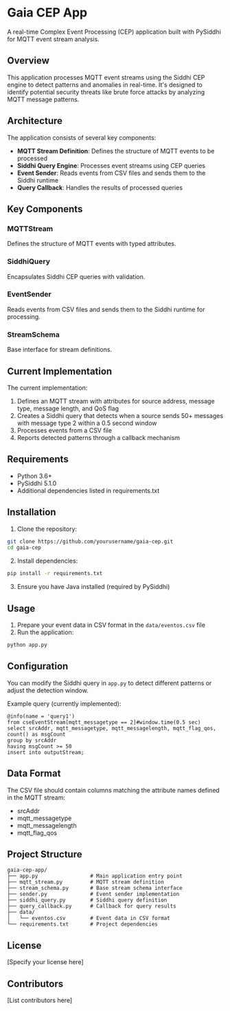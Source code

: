 # Gaia CEP App

A real-time Complex Event Processing (CEP) application built with PySiddhi for MQTT event stream analysis.

## Overview

This application processes MQTT event streams using the Siddhi CEP engine to detect patterns and anomalies in real-time. It's designed to identify potential security threats like brute force attacks by analyzing MQTT message patterns.

## Architecture

The application consists of several key components:

- **MQTT Stream Definition**: Defines the structure of MQTT events to be processed
- **Siddhi Query Engine**: Processes event streams using CEP queries
- **Event Sender**: Reads events from CSV files and sends them to the Siddhi runtime
- **Query Callback**: Handles the results of processed queries

## Key Components

### MQTTStream

Defines the structure of MQTT events with typed attributes.

### SiddhiQuery

Encapsulates Siddhi CEP queries with validation.

### EventSender

Reads events from CSV files and sends them to the Siddhi runtime for processing.

### StreamSchema

Base interface for stream definitions.

## Current Implementation

The current implementation:

1. Defines an MQTT stream with attributes for source address, message type, message length, and QoS flag
2. Creates a Siddhi query that detects when a source sends 50+ messages with message type 2 within a 0.5 second window
3. Processes events from a CSV file
4. Reports detected patterns through a callback mechanism

## Requirements

- Python 3.6+
- PySiddhi 5.1.0
- Additional dependencies listed in requirements.txt

## Installation

1. Clone the repository:
```bash
git clone https://github.com/yourusername/gaia-cep.git
cd gaia-cep
```

2. Install dependencies:
```bash
pip install -r requirements.txt
```

3. Ensure you have Java installed (required by PySiddhi)

## Usage

1. Prepare your event data in CSV format in the `data/eventos.csv` file
2. Run the application:
```bash
python app.py
```

## Configuration

You can modify the Siddhi query in `app.py` to detect different patterns or adjust the detection window.

Example query (currently implemented):
```
@info(name = 'query1')
from cseEventStream[mqtt_messagetype == 2]#window.time(0.5 sec)
select srcAddr, mqtt_messagetype, mqtt_messagelength, mqtt_flag_qos, count() as msgCount
group by srcAddr
having msgCount >= 50
insert into outputStream;
```

## Data Format

The CSV file should contain columns matching the attribute names defined in the MQTT stream:
- srcAddr
- mqtt_messagetype
- mqtt_messagelength
- mqtt_flag_qos

## Project Structure

```
gaia-cep-app/
├── app.py                 # Main application entry point
├── mqtt_stream.py         # MQTT stream definition
├── stream_schema.py       # Base stream schema interface
├── sender.py              # Event sender implementation
├── siddhi_query.py        # Siddhi query definition
├── query_callback.py      # Callback for query results
├── data/
│   └── eventos.csv        # Event data in CSV format
└── requirements.txt       # Project dependencies
```

## License

[Specify your license here]

## Contributors

[List contributors here]